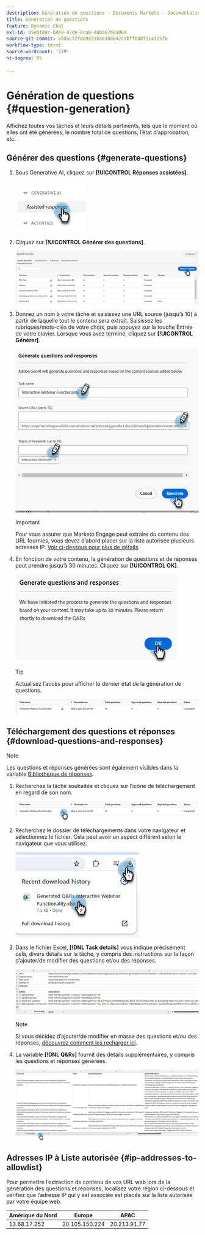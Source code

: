 ```yaml
---
description: Génération de questions - Documents Marketo - Documentation du produit
title: Génération de questions
feature: Dynamic Chat
exl-id: 05e0fd4c-b8e0-47de-8ca8-d4ba07d6a06a
source-git-commit: 6bdac72f0b9831ba830d842cabffbd0f114325fb
workflow-type: tm+mt
source-wordcount: '279'
ht-degree: 0%

---
```


# Génération de questions {#question-generation}

Affichez toutes vos tâches et leurs détails pertinents, tels que le moment où elles ont été générées, le nombre total de questions, l’état d’approbation, etc.

## Générer des questions {#generate-questions}

1. Sous Generative AI, cliquez sur **[!UICONTROL Réponses assistées]**.

   ![](assets/question-generation-1.png)

1. Cliquez sur **[!UICONTROL Générer des questions]**.

   ![](assets/question-generation-2.png)

1. Donnez un nom à votre tâche et saisissez une URL source (jusqu’à 10) à partir de laquelle tout le contenu sera extrait. Saisissez les rubriques/mots-clés de votre choix, puis appuyez sur la touche Entrée de votre clavier. Lorsque vous avez terminé, cliquez sur **[!UICONTROL Générer]**.

   ![](assets/question-generation-3.png)

   >[!IMPORTANT]
   >
   >Pour vous assurer que Marketo Engage peut extraire du contenu des URL fournies, vous devez d’abord placer sur la liste autorisée plusieurs adresses IP. [Voir ci-dessous pour plus de détails](#ip-addresses-to-allowlist).

1. En fonction de votre contenu, la génération de questions et de réponses peut prendre jusqu’à 30 minutes. Cliquez sur **[!UICONTROL OK]**.

   ![](assets/question-generation-4.png)

   >[!TIP]
   >
   >Actualisez l’accès pour afficher le dernier état de la génération de questions.

   ![](assets/question-generation-5.png)

## Téléchargement des questions et réponses {#download-questions-and-responses}

>[!NOTE]
>
>Les questions et réponses générées sont également visibles dans la variable [Bibliothèque de réponses](/help/marketo/product-docs/demand-generation/dynamic-chat/generative-ai/response-library.md).

1. Recherchez la tâche souhaitée et cliquez sur l’icône de téléchargement en regard de son nom.

   ![](assets/question-generation-6.png)

1. Recherchez le dossier de téléchargements dans votre navigateur et sélectionnez le fichier. Cela peut avoir un aspect différent selon le navigateur que vous utilisez.

   ![](assets/question-generation-7.png)

1. Dans le fichier Excel, **[!DNL Task details]** vous indique précisément cela, divers détails sur la tâche, y compris des instructions sur la façon d’ajouter/de modifier des questions et/ou des réponses.

   ![](assets/question-generation-8.png)

   >[!NOTE]
   >
   >Si vous décidez d’ajouter/de modifier en masse des questions et/ou des réponses, [découvrez comment les recharger ici](/help/marketo/product-docs/demand-generation/dynamic-chat/generative-ai/response-library.md).

1. La variable **[!DNL Q&Rs]** fournit des détails supplémentaires, y compris les questions et réponses générées.

   ![](assets/question-generation-9.png)

## Adresses IP à Liste autorisée {#ip-addresses-to-allowlist}

Pour permettre l’extraction de contenu de vos URL web lors de la génération des questions et réponses, localisez votre région ci-dessous et vérifiez que l’adresse IP qui y est associée est placée sur la liste autorisée par votre équipe web.

<table width="450">
<thead>
  <tr>
    <th>Amérique du Nord</th>
    <th>Europe</th>
    <th>APAC</th>
  </tr>
</thead>
<tbody>
  <tr>
    <td>13.68.17.252</td>
    <td>20.105.150.224</td>
    <td>20.213.91.77</td>
  </tr>
</tbody>
</table>
